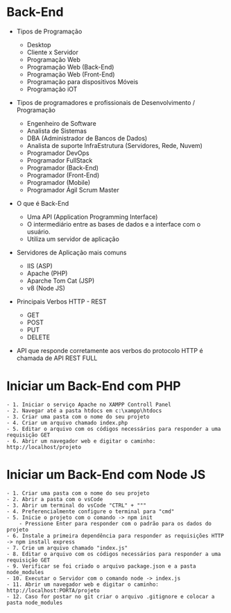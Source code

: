 # Back-End

- Tipos de Programação
	- Desktop
	- Cliente x Servidor
	- Programação Web
	- Programação Web (Back-End)
	- Programação Web (Front-End)
	- Programação para dispositivos Móveis
	- Programação iOT

- Tipos de programadores e profissionais de Desenvolvimento / Programação
	- Engenheiro de Software
	- Analista de Sistemas
	- DBA (Administrador de Bancos de Dados)
	- Analista de suporte InfraEstrutura (Servidores, Rede, Nuvem)
	- Programador DevOps
	- Programador FullStack
	- Programador (Back-End)
	- Programador (Front-End)
	- Programador (Mobile)
	- Programador Ágil Scrum Master

- O que é Back-End
	- Uma API (Application Programming Interface)
	- O intermediário entre as bases de dados e a interface com o usuário.
	- Utiliza um servidor de aplicação

- Servidores de Aplicação mais comuns
	- IIS (ASP)
	- Apache (PHP)
	- Aparche Tom Cat (JSP)
	- v8 (Node JS)
	
- Principais Verbos HTTP - REST
	- GET
	- POST
	- PUT
	- DELETE

- API que responde corretamente aos verbos do protocolo HTTP é chamada de API REST FULL

# Iniciar um Back-End com PHP
	- 1. Iniciar o serviço Apache no XAMPP Controll Panel
	- 2. Navegar até a pasta htdocs em c:\xampp\htdocs
	- 3. Criar uma pasta com o nome do seu projeto
	- 4. Criar um arquivo chamado index.php
	- 5. Editar o arquivo com os códigos necessários para responder a uma requisição GET
	- 6. Abrir um navegador web e digitar o caminho: http://localhost/projeto

# Iniciar um Back-End com Node JS
	- 1. Criar uma pasta com o nome do seu projeto
	- 2. Abrir a pasta com o vsCode
	- 3. Abrir um terminal do vsCode "CTRL" + """
	- 4. Preferencialmente configure o terminal para "cmd"
	- 5. Inicie o projeto com o comando -> npm init 
		- Pressione Enter para responder com o padrão para os dados do projeto
	- 6. Instale a primeira dependência para responder as requisições HTTP -> npm install express
	- 7. Crie um arquivo chamado "index.js"
	- 8. Editar o arquivo com os códigos necessários para responder a uma requisição GET
	- 9. Verificar se foi criado o arquivo package.json e a pasta node_modules
	- 10. Executar o Servidor com o comando node -> index.js
	- 11. Abrir um navegador web e digitar o caminho: http://localhost:PORTA/projeto
	- 12. Caso for postar no git criar o arquivo .gitignore e colocar a pasta node_modules
	
